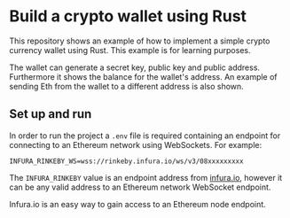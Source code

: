 # Build a crypto wallet using Rust

This repository shows an example of how to implement a simple crypto currency wallet using Rust. This example is for learning purposes.

The wallet can generate a secret key, public key and public address. Furthermore it shows the balance for the wallet's address. An example of sending Eth from the wallet to a different address is also shown.

## Set up and run

In order to run the project a `.env` file is required containing an endpoint for connecting to an Ethereum network using WebSockets. For example:

```
INFURA_RINKEBY_WS=wss://rinkeby.infura.io/ws/v3/08xxxxxxxxx
```

The `INFURA_RINKEBY` value is an endpoint address from [infura.io](https://infura.io), however it can be any valid address to an Ethereum network WebSocket endpoint.

Infura.io is an easy way to gain access to an Ethereum node endpoint.
